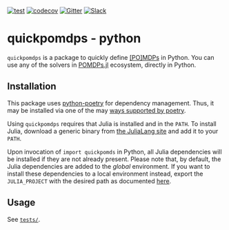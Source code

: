 [![test](https://github.com/JuliaPOMDP/quickpomdps/actions/workflows/ci.yml/badge.svg)](https://github.com/JuliaPOMDP/quickpomdps/actions/workflows/ci.yml)
[![codecov](https://codecov.io/gh/JuliaPOMDP/quickpomdps/branch/master/graph/badge.svg?token=MCbhOtnJBj)](https://codecov.io/gh/JuliaPOMDP/quickpomdps)
[![Gitter](https://badges.gitter.im/JuliaPOMDP/Lobby.svg)](https://gitter.im/JuliaPOMDP/Lobby?utm_source=badge&utm_medium=badge&utm_campaign=pr-badge)
[![Slack](https://img.shields.io/badge/Chat%20on%20Slack-with%20%23pomdp--bridged-ff69b4)](https://julialang.org/slack/)

# quickpomdps - python

`quickpomdps` is a package to quickly define [[PO]MDPs](https://en.wikipedia.org/wiki/Partially_observable_Markov_decision_process) in Python.
You can use any of the solvers in [POMDPs.jl](https://github.com/JuliaPOMDP/POMDPs.jl) ecosystem, directly in Python.

## Installation

This package uses [python-poetry](https://python-poetry.org/) for dependency
management. Thus, it may be installed via one of the may [ways supported by poetry](https://python-poetry.org/docs/cli/#add).

Using `quickpomdps` requires that Julia is installed and in the `PATH`.
To install Julia, download a generic binary from [the JuliaLang site](https://julialang.org/downloads/) and add it to your `PATH`.

Upon invocation of `import quickpomds` in Python, all Julia dependencies will be installed if they are not already present.
Please note that, by default, the Julia dependencies are added to the *global* environment.
If you want to install these dependencies to a local environment instead, export the `JULIA_PROJECT` with the desired path as documented [here](https://docs.julialang.org/en/v1/manual/environment-variables/#JULIA_PROJECT).

## Usage

See [`tests/`](tests/).
